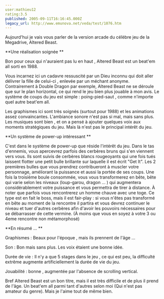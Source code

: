 ```yaml
---
user:mathieu12
rating:3.5
published: 2005-09-11T16:16:45.000Z
legacy_url: http://www.emunova.net/veda/test/1076.htm
---
```

Aujourd'hui je vais vous parler de la version arcade du célèbre jeu de la Megadrive, Altered Beast.  

  

**Une réalisation soignée **  

  

Bon pour ceux qui n'auraient pas lu en haut , Altered Beast est un beat'em all sorti en 1988\.  

Vous incarnez ici un cadavre ressuscité par un Dieu inconnu qui doit aller délivrer la fille de celui-ci , enlevée par un méchant anonyme. Contrairement à Double Dragon par exemple, Altered Beast ne se déroule que sur le plan horizontal, ce qui rend le jeu bien plus jouable à mon avis. Le système de coups du jeu est simple : poing-pied-saut , comme n'importe quel autre beat'em all.  

  

Les graphismes ici sont très soignés (surtout pour 1988) et les animations assez convaincantes. L'ambiance sonore n'est pas si mal, mais sans plus. Les musiques sont bien , et on a pensé à ajouter quelques voix aux moments stratégiques du jeu. Mais là n'est pas le principal intérêt du jeu.  

  

**Un système de power-up intéressant **  

  

C'est dans le système de power-up que réside l'intérêt du jeu. Dans le tas d'ennemis, vous apercevrez parfois des cerbères bruns qui s'en viennent vers vous. Ils sont suivis de cerbères blancs rougeoyants qui une fois tués laissent flotter une petit bulle brillante sur laquelle il est écrit "Get It". Les 2 premières bulles que vous prendrez contribueront à muscler votre personnage, améliorant la puissance et aussi la portée de ses coups. Une fois la troisième boule consommée, vous vous transformerez en bête, bête qui varie selon les niveaux (loup-garou, dragon ... ) qui augmentera considérablement votre puissance et vous permettra de tirer à distance. À noter que parfois vous rencontrerez un homme chauve avec une toge. Ce type est en fait le boss, mais il est fair-play : si vous n'êtes pas transformé en bête au moment de la rencontre il partira et vous devrez continuer le niveau et tuer d'autres cerbères afin d'avoir les pouvoirs nécessaires pour se débarrasser de cette vermine. (À moins que vous en soyez à votre 3 ou 4eme rencontre non métamorphosé)  

  

**En résumé ... **  

  

Graphismes : Beaux pour l'époque , mais ils prennent de l'âge ...  

Son : Bon mais sans plus. Les voix étaient une bonne idée.  

Durée de vie : Il n'y a que 5 stages dans le jeu , ce qui est peu, la difficulté extrême augmente artificiellement la durée de vie du jeu.  

Jouabilité : bonne , augmentée par l'absence de scrolling vertical.  

  

Bref Altered Beast est un bon titre, mais il est très difficile et de plus il prend de l'âge. Un beat'em all parmi tant d'autres selon moi (Qui n'est pas amateur du genre). Mais je l'aime tout de même bien.